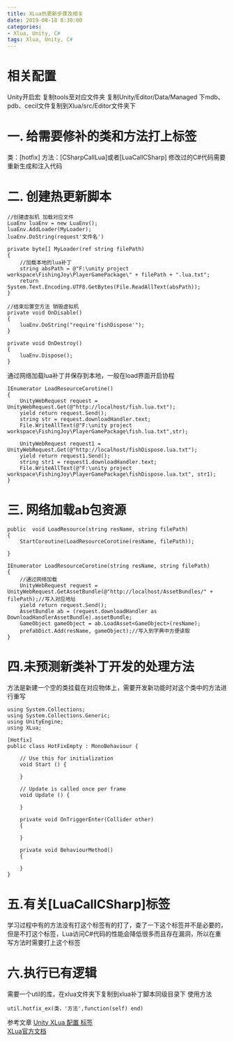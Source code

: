 ```yaml
---
title: XLua热更新步骤及相关
date: 2019-08-18 8:30:00
categories:
- Xlua, Unity, C#
tags: Xlua, Unity, C#
---
```

# 相关配置
Unity开启宏
复制tools至对应文件夹
复制Unity/Editor/Data/Managed 下mdb、pdb、cecil文件复制到Xlua/src/Editor文件夹下


# 一. 给需要修补的类和方法打上标签
类：[hotfix]
方法：[CSharpCallLua]或者[LuaCallCSharp]
修改过的C#代码需要重新生成和注入代码

# 二. 创建热更新脚本

```
//创建虚拟机 加载对应文件
LuaEnv luaEnv = new LuaEnv();
luaEnv.AddLoader(MyLoader);
luaEnv.DoString(request'文件名')

private byte[] MyLoader(ref string filePath)
{
    //加载本地的lua补丁
    string absPath = @"F:\unity project workspace\FishingJoy\PlayerGamePackage\" + filePath + ".lua.txt";
    return System.Text.Encoding.UTF8.GetBytes(File.ReadAllText(absPath));
}
```
```
//结束后置空方法 销毁虚拟机
private void OnDisable()
{
    luaEnv.DoString("require'fishDispose'");
}

private void OnDestroy()
{
    luaEnv.Dispose();
}
```
通过网络加载lua补丁并保存到本地，一般在load界面开启协程
```
IEnumerator LoadResourceCorotine()
{
    UnityWebRequest request = UnityWebRequest.Get(@"http://localhost/fish.lua.txt");
    yield return request.Send();
    string str = request.downloadHandler.text;
    File.WriteAllText(@"F:\unity project workspace\FishingJoy\PlayerGamePackage\fish.lua.txt",str);

    UnityWebRequest request1 = UnityWebRequest.Get(@"http://localhost/fishDispose.lua.txt");
    yield return request1.Send();
    string str1 = request1.downloadHandler.text;
    File.WriteAllText(@"F:\unity project workspace\FishingJoy\PlayerGamePackage\fishDispose.lua.txt", str1);
}
```

# 三. 网络加载ab包资源
```
public  void LoadResource(string resName, string filePath)
{
    StartCoroutine(LoadResourceCorotine(resName, filePath));

}

IEnumerator LoadResourceCorotine(string resName, string filePath)
{
    //通过网络加载
    UnityWebRequest request = UnityWebRequest.GetAssetBundle(@"http://localhost/AssetBundles/" + filePath);//写入对应地址
    yield return request.Send();
    AssetBundle ab = (request.downloadHandler as DownloadHandlerAssetBundle).assetBundle;
    GameObject gameObject = ab.LoadAsset<GameObject>(resName);
    prefabDict.Add(resName, gameObject);//写入到字典中方便读取
}
```

# 四.未预测新类补丁开发的处理方法
方法是新建一个空的类挂载在对应物体上，需要开发新功能时对这个类中的方法进行重写
```
using System.Collections;
using System.Collections.Generic;
using UnityEngine;
using XLua;

[Hotfix]
public class HotFixEmpty : MonoBehaviour {

	// Use this for initialization
	void Start () {
		
	}
	
	// Update is called once per frame
	void Update () {
		
	}

    private void OnTriggerEnter(Collider other)
    {
        
    }

    private void BehaviourMethod()
    {

    }
}
```

# 五.有关[LuaCallCSharp]标签
学习过程中有的方法没有打这个标签有的打了，查了一下这个标签并不是必要的，但是不打这个标签，Lua访问C#代码的性能会降低很多而且存在漏洞，所以在重写方法时需要打上这个标签

# 六.执行已有逻辑
需要一个util的库，在xlua文件夹下复制到xlua补丁脚本同级目录下
使用方法
```
util.hotfix_ex(类，'方法',function(self) end)
```

参考文章 [Unity XLua 配置 标签](https://blog.csdn.net/wangjiangrong/article/details/79916646)  
        [XLua官方文档](https://github.com/Tencent/xLua)

